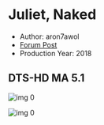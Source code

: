 # Juliet, Naked

* Author: aron7awol
* [Forum Post](https://www.avsforum.com/threads/bass-eq-for-filtered-movies.2995212/post-57109142)
* Production Year: 2018

## DTS-HD MA 5.1

![img 0](https://i.imgur.com/xp275FV.jpg)

![img 0](https://i.imgur.com/Pk5ndds.png)

